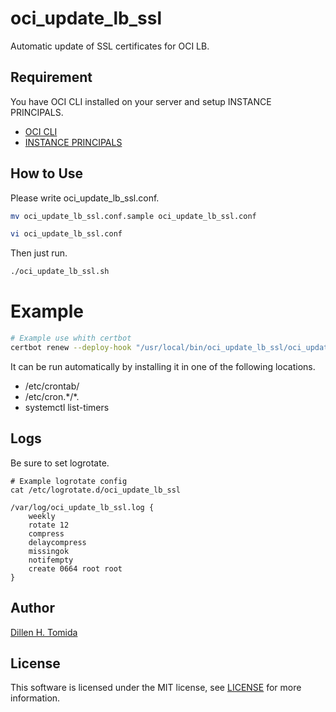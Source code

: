 # oci_update_lb_ssl
Automatic update of SSL certificates for OCI LB.

## Requirement
You have OCI CLI installed on your server and setup INSTANCE PRINCIPALS.
- [OCI CLI](https://docs.oracle.com/en-us/iaas/Content/API/SDKDocs/cliinstall.htm)
- [INSTANCE PRINCIPALS](https://docs.oracle.com/en-us/iaas/Content/Identity/Tasks/callingservicesfrominstances.htm)

## How to Use
Please write oci_update_lb_ssl.conf.

```sh
mv oci_update_lb_ssl.conf.sample oci_update_lb_ssl.conf

vi oci_update_lb_ssl.conf

```

Then just run.

```sh
./oci_update_lb_ssl.sh

```

# Example
```sh
# Example use whith certbot
certbot renew --deploy-hook "/usr/local/bin/oci_update_lb_ssl/oci_update_lb_ssl.sh" &> /var/log/oci_update_lb_ssl.log

```

It can be run automatically by installing it in one of the following locations.

- /etc/crontab/
- /etc/cron.\*/*.
- systemctl list-timers



## Logs
Be sure to set logrotate.

```shell
# Example logrotate config
cat /etc/logrotate.d/oci_update_lb_ssl

/var/log/oci_update_lb_ssl.log {
    weekly
    rotate 12
    compress
    delaycompress
    missingok
    notifempty
    create 0664 root root
}

```

## Author
[Dillen H. Tomida](https://twitter.com/t0mihir0)

## License
This software is licensed under the MIT license, see [LICENSE](./LICENSE) for more information.